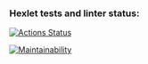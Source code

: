 ### Hexlet tests and linter status:
[![Actions Status](https://github.com/GunAlv/frontend-project-lvl1/workflows/hexlet-check/badge.svg)](https://github.com/GunAlv/frontend-project-lvl1/actions)

[![Maintainability](https://api.codeclimate.com/v1/badges/a99a88d28ad37a79dbf6/maintainability)](https://codeclimate.com/github/codeclimate/codeclimate/maintainability)
